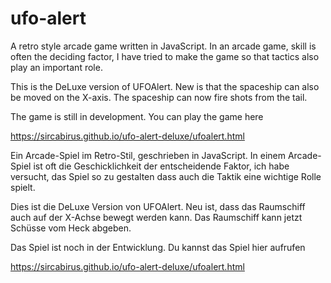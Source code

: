 # ufo-alert
A retro style arcade game written in JavaScript. In an arcade game, skill is often the deciding factor, 
I have tried to make the game so that tactics also play an important role.

This is the DeLuxe version of UFOAlert. New is that the spaceship can also be moved on the X-axis. The spaceship can now fire shots from the tail.

The game is still in development. You can play the game here

https://sircabirus.github.io/ufo-alert-deluxe/ufoalert.html

Ein Arcade-Spiel im Retro-Stil, geschrieben in JavaScript. In einem Arcade-Spiel ist oft die Geschicklichkeit der entscheidende Faktor, 
ich habe versucht, das Spiel so zu gestalten dass auch die Taktik eine wichtige Rolle spielt.

Dies ist die DeLuxe Version von UFOAlert. Neu ist, dass das Raumschiff auch auf der X-Achse bewegt werden kann. Das Raumschiff kann jetzt Schüsse 
vom Heck abgeben.

Das Spiel ist noch in der Entwicklung. Du kannst das Spiel hier aufrufen

https://sircabirus.github.io/ufo-alert-deluxe/ufoalert.html